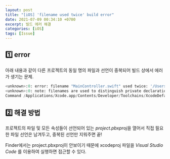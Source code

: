```yaml
---
layout: post
title: "[iOS] 'filename used twice' build error"
date: 2021-07-09 00:34:10 +0700
excerpt: 빌드 에러 해결
categories: [iOS]
tags: [Issue]
---
```


## 1️⃣ error

아래 내용과 같이 다른 프로젝트의 동일 명의 파일과 선언이 중복되어 빌드 상에서 에러가 생기는 문제.

``` python
<unknown>:0: error: filename "MainController.swift" used twice: '/Users/myname/Desktop/ProjectName/ProjectName/Controllers/MainController.swift' and '/Users/myname/Desktop/ProjectName/ProjectName/Controllers/MainController.swift'
<unknown>:0: note: filenames are used to distinguish private declarations with the same name
Command /Applications/Xcode.app/Contents/Developer/Toolchains/XcodeDefault.xctoolchain/usr/bin/swiftc failed with exit code 1
```

## 2️⃣ 해결 방법

프로젝트의 파일 및 모든 속성들이 선언되어 있는 *project.pbxproj*을 열어서 직접 필요한 파일 선언은 남겨두고, 중복된 선언만 지워주면 끝!

Finder에서는 project.pbxproj이 안보이기 때문에 xcodeproj 파일을 *Visual Studio Code* 를 이용하여 실행하면 접근할 수 있다.

